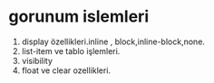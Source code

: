 # gorunum islemleri

1. display özellikleri.inline , block,inline-block,none.
2. list-item ve tablo işlemleri.
3. visibility
4. float ve clear ozellikleri.